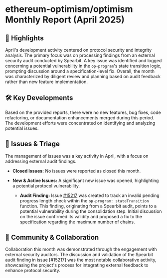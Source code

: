 # ethereum-optimism/optimism Monthly Report (April 2025)

## 🚀 Highlights
April's development activity centered on protocol security and integrity analysis. The primary focus was on processing findings from an external security audit conducted by Spearbit. A key issue was identified and logged concerning a potential vulnerability in the `op-program`'s state transition logic, prompting discussion around a specification-level fix. Overall, the month was characterized by diligent review and planning based on audit feedback rather than new feature implementation.

## 🛠️ Key Developments
Based on the provided reports, there were no new features, bug fixes, code refactoring, or documentation enhancements merged during this period. The development efforts were concentrated on identifying and analyzing potential issues.

## 🐛 Issues & Triage
The management of issues was a key activity in April, with a focus on addressing external audit findings.

- **Closed Issues:** No issues were reported as closed this month.

- **New & Active Issues:** A significant new issue was opened, highlighting a potential protocol vulnerability.
    - **Audit Finding:** Issue [#15217](https://github.com/ethereum-optimism/optimism/issues/15217) was created to track an invalid pending progress length check within the `op-program: stateTransition` function. This finding, originating from a Spearbit audit, points to a potential vulnerability during the consolidation step. Initial discussion on the issue confirmed its validity and proposed a fix to the specification regarding the maximum number of chains.

## 💬 Community & Collaboration
Collaboration this month was demonstrated through the engagement with external security auditors. The discussion and validation of the Spearbit audit finding in issue [#15217] was the most notable collaborative activity, showcasing the project's process for integrating external feedback to enhance protocol security.